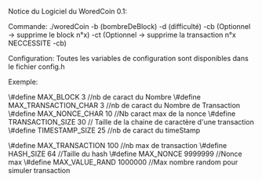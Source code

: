 Notice du Logiciel du WoredCoin 0.1:

Commande: ./woredCoin -b (bombreDeBlock) -d (difficulté) -cb (Optionnel -> supprime le block n°x) -ct (Optionnel -> supprime la transaction n°x NECCESSITE -cb)

Configuration: Toutes les variables de configuration sont disponibles dans le fichier config.h

Exemple:

\\#define MAX_BLOCK 3 //nb de caract du Nombre
\\#define MAX_TRANSACTION_CHAR 3 //nb de caract du Nombre de Transaction
\\#define MAX_NONCE_CHAR 10 //Nb caract max de la nonce
\\#define TRANSACTION_SIZE 30 // Taille de la chaine de caractère d'une transaction
\\#define TIMESTAMP_SIZE 25 //nb de caract du timeStamp

\\#define MAX_TRANSACTION 100 //nb max de transaction
\\#define HASH_SIZE 64 //Taille du hash
\\#define MAX_NONCE 9999999 //Nonce max
\\#define MAX_VALUE_RAND 1000000 //Max nombre random pour simuler transaction
